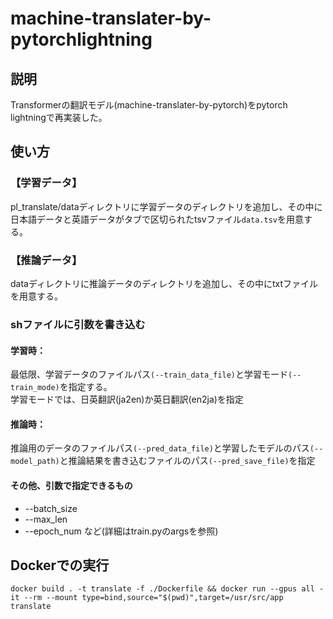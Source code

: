 # machine-translater-by-pytorchlightning
## 説明
Transformerの翻訳モデル(machine-translater-by-pytorch)をpytorch lightningで再実装した。  

## 使い方
### 【学習データ】
pl_translate/dataディレクトリに学習データのディレクトリを追加し、その中に日本語データと英語データがタブで区切られたtsvファイル`data.tsv`を用意する。  

### 【推論データ】
dataディレクトリに推論データのディレクトリを追加し、その中にtxtファイルを用意する。  

### shファイルに引数を書き込む 
#### 学習時：
最低限、学習データのファイルパス`(--train_data_file)`と学習モード`(--train_mode)`を指定する。  
学習モードでは、日英翻訳(ja2en)か英日翻訳(en2ja)を指定  
#### 推論時：
推論用のデータのファイルパス`(--pred_data_file)`と学習したモデルのパス`(--model_path)`と推論結果を書き込むファイルのパス`(--pred_save_file)`を指定  
#### その他、引数で指定できるもの  
- --batch_size
- --max_len
- --epoch_num
など(詳細はtrain.pyのargsを参照)
## Dockerでの実行
```
docker build . -t translate -f ./Dockerfile && docker run --gpus all -it --rm --mount type=bind,source="$(pwd)",target=/usr/src/app translate
```

